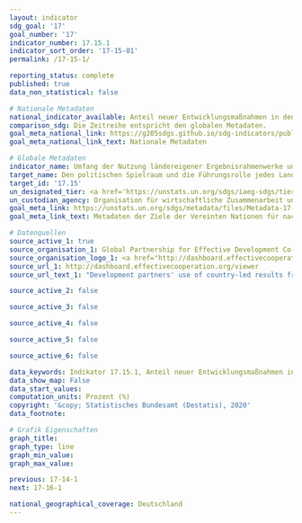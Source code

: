 ```yaml
---
layout: indicator
sdg_goal: '17'
goal_number: '17'
indicator_number: 17.15.1
indicator_sort_order: '17-15-01'
permalink: /17-15-1/

reporting_status: complete
published: true
data_non_statistical: false

# Nationale Metadaten
national_indicator_available: Anteil neuer Entwicklungsmaßnahmen in den länderspezifischen Ergebnisframeworks von Gebern von Entwicklungszusammenarbeit<br> Anteil der Ergebnisindikatoren in den länderspezifischen Ergebnisframeworks von Gebern von Entwicklungszusammenarbeit<br> Anteil von Ergebnisindikatoren, die von Gebern von Entwicklungszusammenarbeit unter Einsatz von Regierungsquellen und Monitoringsystemen überwacht werden
comparison_sdg: Die Zeitreihe entspricht den globalen Metadaten.
goal_meta_national_link: https://g205sdgs.github.io/sdg-indicators/public/MetaDe/17.15.1.pdf
goal_meta_national_link_text: Nationale Metadaten

# Globale Metadaten
indicator_name: Umfang der Nutzung ländereigener Ergebnisrahmenwerke und Planungsinstrumente durch Geber von Entwicklungszusammenarbeit
target_name: Den politischen Spielraum und die Führungsrolle jedes Landes bei der Festlegung und Umsetzung von Politiken zur Armutsbeseitigung und für nachhaltige Entwicklung respektieren
target_id: '17.15'
un_designated_tier: <a href='https://unstats.un.org/sdgs/iaeg-sdgs/tier-classification/' title='Klicken Sie hier um weitere Informationen zur UN-Tier-Klassifikation zu erhalten.'>Tier II</a>
un_custodian_agency: Organisation für wirtschaftliche Zusammenarbeit und Entwicklung (OECD)<br>Entwicklungsprogramm der Vereinten Nationen (UNDP)
goal_meta_link: https://unstats.un.org/sdgs/metadata/files/Metadata-17-15-01.pdf
goal_meta_link_text: Metadaten der Ziele der Vereinten Nationen für nachhaltige Entwicklung

# Datenquellen
source_active_1: true
source_organisation_1: Global Partnership for Effective Development Co-operation
source_organisation_logo_1: <a href="http://dashboard.effectivecooperation.org/viewer"><img src="https://g205sdgs.github.io/sdg-indicators/public/OrgImgDe/global.png" alt="Logo global" style="height:60px; width:148px"/></a>
source_url_1: http://dashboard.effectivecooperation.org/viewer
source_url_text_1: "Development partners' use of country-led results frameworks - New development interventions draw their objectives from country-led results frameworks"

source_active_2: false

source_active_3: false

source_active_4: false

source_active_5: false

source_active_6: false

data_keywords: Indikator 17.15.1, Anteil neuer Entwicklungsmaßnahmen in den länderspezifischen Ergebnisframeworks von Gebern von Entwicklungszusammenarbeit, Anteil der Ergebnisindikatoren in den länderspezifischen Ergebnisframeworks von Gebern von Entwicklungszusammenarbeit, Anteil von Ergebnisindikatoren, die von Gebern von Entwicklungszusammenarbeit unter Einsatz von Regierungsquellen und Monitoringsystemen überwacht werden, Organisation für wirtschaftliche Zusammenarbeit und Entwicklung (OECD),  Entwicklungsprogramm der Vereinten Nationen (UNDP)
data_show_map: False
data_start_values: 
computation_units: Prozent (%)
copyright: '&copy; Statistisches Bundesamt (Destatis), 2020'
data_footnote: 

# Grafik Eigenschaften
graph_title: 
graph_type: line
graph_min_value: 
graph_max_value: 

previous: 17-14-1
next: 17-16-1

national_geographical_coverage: Deutschland
---
```


<span></span>